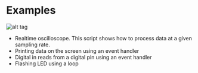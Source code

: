 # Examples

![alt tag](screenshot_realtime_scope.png)

  - Realtime oscilloscope. This script shows how to process data at a given sampling rate.
  - Printing data on the screen using an event handler
  - Digital in reads from a digital pin using an event handler
  - Flashing LED using a loop

